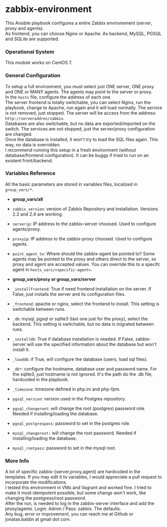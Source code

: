 # zabbix-environment

This Ansible playbook configures a entire Zabbix environement (server, proxy and agents).         
As frontend, you can choose Nginx or Apache. As backend, MySQL, PGSQL and SQLite are supported.         

### Operational System

This module works on CentOS 7.

### General Configuration

To setup a full environment, you must select just ONE server, ONE proxy and ONE or MANY agents. The agents may point to the server or proxy.         
In the `hosts` file, configure the address of each one.              
The server frontend is totally switchable, you can select Nginx, run the playbook, change to Apache, run again and it will load normally. The service is not removed, just stopped. The server will be access from the address: `http://serveraddres/zabbix`.         
Databases are also switchable, but no data are exported/imported on the switch. The services are not stopped, just the server/proxy configuration are changed.              
Once the database is installed, it won't try to load the SQL files again. This way, no data is overridden.         
I recommend running this setup in a fresh environment (without database/frontend configuration). It can be buggy if tried to run on an existent front/backend.              

### Variables Reference

All the basic parameters are stored in variables files, localized in `group_vars/*`.     

  * **group_vars/all**
  * `zabbix_version`: version of Zabbix Repository and installation. Versions 2.2 and 2.4 are working.
  * `serverip`: IP address to the zabbix-server choosed. Used to configure agents/proxy.
  * `proxyip`: IP address to the zabbix-proxy choosed. Used to configure agents.
  * `point_agent_to`: Where should the zabbix-agent be pointed to? Some agents may be pointed to the proxy and others direct to the server, so proxy and agent are accepted values. You can override this to a specifc agent in `hosts_vars/<specific-agent>`. 

  * **group_vars/proxy or group_vars/server**
  * `_installfrontend`: True if need frontend installation on the server. If False, just installs the server and its configuration files.
  * `_frontend`: apache or nginx, select the frontend to install. This setting is switchable between runs. 
  * `_db`: mysql, pgsql or sqlite3 (last one just for the proxy), select the backend. This setting is switchable, but no data is migrated between runs.
  * `_installdb`: True if database installation is needed. If False, zabbix-server will use the specified information about the database but won't install it.
  * `_loaddb`: if True, will configure the database (users, load sql files).
  * `_db*`: configure the hostname, database user and password name. For the sqlite3, just hostname is not ignored. It's the path do the .db file, hardcoded in the playbook.
  * `_timezone`: timezone defined in php.ini and php-fpm.
  
  * `pgsql_version`: version used in the Postgres repository.
  * `pgsql_changeroot`: will change the root (postgres) password role. Needed if installing/loading the database.
  * `pgsql_postgrespass`: password to set in the postgres role.

  * `mysql_changeroot:` will change the root password. Needed if installing/loading the database.
  * `mysql_rootpass`: password to set in the mysql root.

### More Info

A lot of specific zabbix-{server,proxy,agent} are hardcoded in the templates. If you may edit it to variables, I would appreciate a pull request to incorporate the modifications.         
I tested this environment in VMs and Vagrant and worked fine. I tried to make it most idempotent possible, but some changs won't work, like changing the postgress/root password.         
After the run, is needed to log in the zabbix-server interface and add the proxy/agents. Login: Admin / Pass: zabbix. The defaults.         
Any bug, error or improvement, you can reach me at Github or jonatas.baldin at gmail dot com.         
